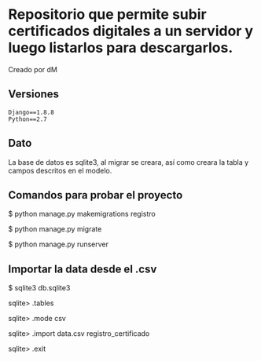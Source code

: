 # Repositorio que permite subir certificados digitales a un servidor y luego listarlos para descargarlos.

Creado por dM

## Versiones
```
Django==1.8.8
Python==2.7
```

## Dato

La base de datos es sqlite3, al
migrar se creara, así como
creara la tabla y campos descritos
en el modelo.

## Comandos para probar el proyecto

$ python manage.py makemigrations registro

$ python manage.py migrate

$ python manage.py runserver

## Importar la data desde el .csv

$ sqlite3 db.sqlite3

sqlite> .tables

sqlite> .mode csv

sqlite> .import data.csv registro_certificado

sqlite> .exit

